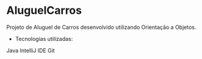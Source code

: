 # AluguelCarros

Projeto de Aluguel de Carros desenvolvido utilizando Orientação a Objetos.

- Tecnologias utilizadas:

Java
IntelliJ IDE
Git
